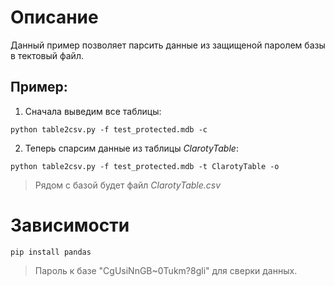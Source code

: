 # Описание

Данный пример позволяет парсить данные из защищеной паролем базы в тектовый файл.

## Пример: 

1. Сначала выведим все таблицы:

`python table2csv.py -f test_protected.mdb -c`

2. Теперь спарсим данные из таблицы *ClarotyTable*:

`python table2csv.py -f test_protected.mdb -t ClarotyTable -o`

> Рядом с базой будeт файл *ClarotyTable.csv*

# Зависимости

`pip install pandas`

> Пароль к базе "CgUsiNnGB~0Tukm?8gli" для сверки данных.